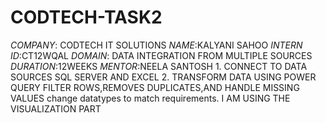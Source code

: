 # CODTECH-TASK2
*COMPANY*: CODTECH IT SOLUTIONS
*NAME*:KALYANI SAHOO
*INTERN ID*:CT12WQAL
*DOMAIN*: DATA INTEGRATION FROM MULTIPLE SOURCES
*DURATION*:12WEEKS
*MENTOR*:NEELA SANTOSH
    1. CONNECT TO DATA SOURCES SQL SERVER AND EXCEL
    2. TRANSFORM DATA USING POWER QUERY
    FILTER ROWS,REMOVES DUPLICATES,AND HANDLE MISSING VALUES
    change datatypes to match requirements.
    I AM USING THE VISUALIZATION PART 
    

     

